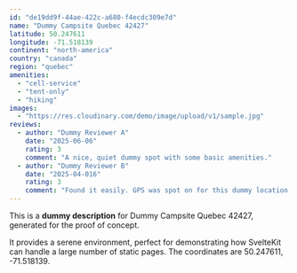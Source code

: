 ```yaml
---
id: "de19dd9f-44ae-422c-a680-f4ecdc309e7d"
name: "Dummy Campsite Quebec 42427"
latitude: 50.247611
longitude: -71.518139
continent: "north-america"
country: "canada"
region: "quebec"
amenities:
  - "cell-service"
  - "tent-only"
  - "hiking"
images:
  - "https://res.cloudinary.com/demo/image/upload/v1/sample.jpg"
reviews:
  - author: "Dummy Reviewer A"
    date: "2025-06-06"
    rating: 3
    comment: "A nice, quiet dummy spot with some basic amenities."
  - author: "Dummy Reviewer B"
    date: "2025-04-016"
    rating: 3
    comment: "Found it easily. GPS was spot on for this dummy location."
---
```


This is a **dummy description** for Dummy Campsite Quebec 42427, generated for the proof of concept.

It provides a serene environment, perfect for demonstrating how SvelteKit can handle a large number of static pages. The coordinates are 50.247611, -71.518139.
